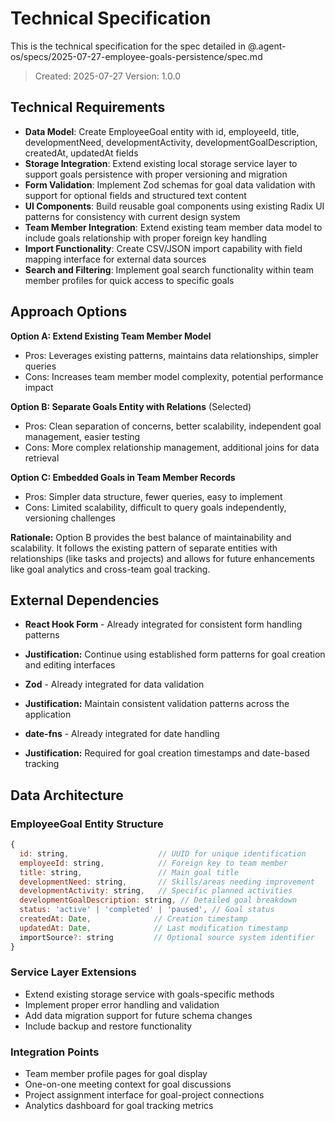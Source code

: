 # Technical Specification

This is the technical specification for the spec detailed in @.agent-os/specs/2025-07-27-employee-goals-persistence/spec.md

> Created: 2025-07-27
> Version: 1.0.0

## Technical Requirements

- **Data Model**: Create EmployeeGoal entity with id, employeeId, title, developmentNeed, developmentActivity, developmentGoalDescription, createdAt, updatedAt fields
- **Storage Integration**: Extend existing local storage service layer to support goals persistence with proper versioning and migration
- **Form Validation**: Implement Zod schemas for goal data validation with support for optional fields and structured text content
- **UI Components**: Build reusable goal components using existing Radix UI patterns for consistency with current design system
- **Team Member Integration**: Extend existing team member data model to include goals relationship with proper foreign key handling
- **Import Functionality**: Create CSV/JSON import capability with field mapping interface for external data sources
- **Search and Filtering**: Implement goal search functionality within team member profiles for quick access to specific goals

## Approach Options

**Option A: Extend Existing Team Member Model**
- Pros: Leverages existing patterns, maintains data relationships, simpler queries
- Cons: Increases team member model complexity, potential performance impact

**Option B: Separate Goals Entity with Relations** (Selected)
- Pros: Clean separation of concerns, better scalability, independent goal management, easier testing
- Cons: More complex relationship management, additional joins for data retrieval

**Option C: Embedded Goals in Team Member Records**
- Pros: Simpler data structure, fewer queries, easy to implement
- Cons: Limited scalability, difficult to query goals independently, versioning challenges

**Rationale:** Option B provides the best balance of maintainability and scalability. It follows the existing pattern of separate entities with relationships (like tasks and projects) and allows for future enhancements like goal analytics and cross-team goal tracking.

## External Dependencies

- **React Hook Form** - Already integrated for consistent form handling patterns
- **Justification:** Continue using established form patterns for goal creation and editing interfaces

- **Zod** - Already integrated for data validation
- **Justification:** Maintain consistent validation patterns across the application

- **date-fns** - Already integrated for date handling
- **Justification:** Required for goal creation timestamps and date-based tracking

## Data Architecture

### EmployeeGoal Entity Structure
```javascript
{
  id: string,                    // UUID for unique identification
  employeeId: string,            // Foreign key to team member
  title: string,                 // Main goal title
  developmentNeed: string,       // Skills/areas needing improvement
  developmentActivity: string,   // Specific planned activities
  developmentGoalDescription: string, // Detailed goal breakdown
  status: 'active' | 'completed' | 'paused', // Goal status
  createdAt: Date,              // Creation timestamp
  updatedAt: Date,              // Last modification timestamp
  importSource?: string         // Optional source system identifier
}
```

### Service Layer Extensions
- Extend existing storage service with goals-specific methods
- Implement proper error handling and validation
- Add data migration support for future schema changes
- Include backup and restore functionality

### Integration Points
- Team member profile pages for goal display
- One-on-one meeting context for goal discussions
- Project assignment interface for goal-project connections
- Analytics dashboard for goal tracking metrics